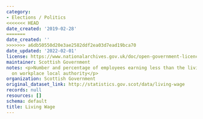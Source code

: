 ```yaml
---
category:
- Elections / Politics
<<<<<<< HEAD
date_created: '2019-02-28'
=======
date_created: ''
>>>>>>> a6db50550d20e3ae2582ddf2ea03d7ead19bca70
date_updated: '2022-02-01'
license: https://www.nationalarchives.gov.uk/doc/open-government-licence/version/3/
maintainer: Scottish Government
notes: <p>Number and percentage of employees earning less than the living wage, based
  on workplace local authority</p>
organization: Scottish Government
original_dataset_link: http://statistics.gov.scot/data/living-wage
records: null
resources: []
schema: default
title: Living Wage
---
```

